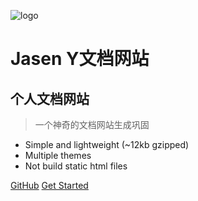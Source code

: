 
![logo](_media/icon.svg)
# Jasen Y文档网站
## 个人文档网站
> 一个神奇的文档网站生成巩固

* Simple and lightweight (~12kb gzipped)
* Multiple themes
* Not build static html files

[GitHub](https://github.com/docsifyjs/docsify/)
[Get Started](#index)